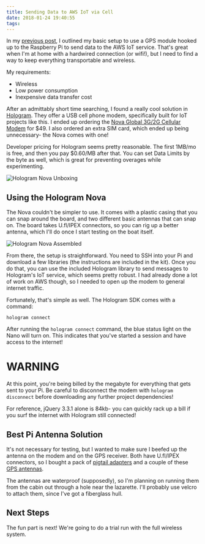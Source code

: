 ```yaml
---
title: Sending Data to AWS IoT via Cell
date: 2018-01-24 19:40:55
tags:
---
```


In my [previous post](/building-a-smart-boat-intro), I outlined my basic setup to use a GPS module hooked up to the Raspberry Pi to send data to the AWS IoT service. That's great when I'm at home with a hardwired connection (or wifi!), but I need to find a way to keep everything transportable and wireless.

<!-- more -->

My requirements:
* Wireless
* Low power consumption
* Inexpensive data transfer cost

After an admittably short time searching, I found a really cool solution in [Hologram](https://hologram.io/). They offer a USB cell phone modem, specifically built for IoT projects like this. I ended up ordering the [Nova Global 3G/2G Cellular Modem](https://hologram.io/store/nova-global-3g-2g-cellular-modem) for $49. I also ordered an extra SIM card, which ended up being unnecessary- the Nova comes with one!

Developer pricing for Hologram seems pretty reasonable. The first 1MB/mo is free, and then you pay $0.60/MB after that. You can set Data Limits by the byte as well, which is great for preventing overages while experimenting.

![Hologram Nova Unboxing](https://media.giphy.com/media/xThtadqxWqdC0c18K4/giphy.gif)

## Using the Hologram Nova
The Nova couldn't be simpler to use. It comes with a plastic casing that you can snap around the board, and two different basic antennas that can snap on. The board takes U.fl/IPEX connectors, so you can rig up a better antenna, which I'll do once I start testing on the boat itself.

![Hologram Nova Assembled](https://media.giphy.com/media/xThta5eiQkVjmdZAgE/giphy.gif)

From there, the setup is straightforward. You need to SSH into your Pi and download a few libraries (the instructions are included in the kit). Once you do that, you can use the included Hologram library to send messages to Hologram's IoT service, which seems pretty robust. I had already done a lot of work on AWS though, so I needed to open up the modem to general internet traffic.

Fortunately, that's simple as well. The Hologram SDK comes with a command:

```
hologram connect
```

After running the `hologram connect` command, the blue status light on the Nano will turn on. This indicates that you've started a session and have access to the internet!

# WARNING

At this point, you're being billed by the megabyte for everything that gets sent to your Pi. Be careful to disconnect the modem with `hologram disconnect` before downloading any further project dependencies!

For reference, jQuery 3.3.1 alone is 84kb- you can quickly rack up a bill if you surf the internet with Hologram still connected!

## Best Pi Antenna Solution
It's not necessary for testing, but I wanted to make sure I beefed up the antenna on the modem and on the GPS receiver. Both have U.fl/IPEX connectors, so I bought a pack of [pigtail adapters](http://amzn.to/2GfWDza) and a couple of these [GPS antennas](http://amzn.to/2DGYHSy).

The antennas are waterproof (supposedly), so I'm planning on running them from the cabin out through a hole near the lazarette. I'll probably use velcro to attach them, since I've got a fiberglass hull.

## Next Steps
The fun part is next! We're going to do a trial run with the full wireless system.